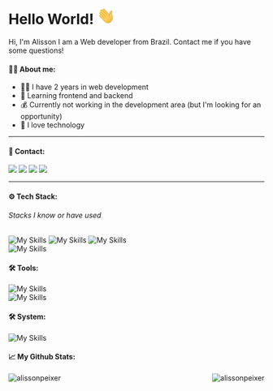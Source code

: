 # Hello World! <img src="https://github.com/alissonpeixer/alissonpeixer/blob/main/hi.gif" width="35px" />

Hi, I'm Alisson I am a Web developer from Brazil. Contact me if you have some questions!

#### 👨‍💼 About me:

- 👨‍💻 I have 2 years in web development
- 📖 Learning frontend and backend
- 💰 Currently not working in the development area (but I'm looking for an opportunity)
- 🚀 I love technology

---

#### 📨 Contact:

[<img src="https://img.shields.io/badge/website-%234285F4.svg?&style=for-the-badge&logo=safari&logoColor=white" />](https://alissonpeixer.github.io)
[<img src="https://img.shields.io/badge/alizof%236011-%237289DA.svg?&style=for-the-badge&logo=discord&logoColor=white" />](https://discord.com/)
[<img src="https://img.shields.io/badge/telegram-%232CA5E0.svg?&style=for-the-badge&logo=telegram&logoColor=white" />](https://t.me/alissonpeixer)
[<img src="https://img.shields.io/badge/mail-%23D14836.svg?&style=for-the-badge&logo=gmail&logoColor=white" />](mailto:alissonpeixer4@gmail.com)

---
#### ⚙️ Tech Stack:
###### Stacks I know or have used 
![My Skills](https://skillicons.dev/icons?i=js,html,css)
![My Skills](https://skillicons.dev/icons?i=ts,nodejs,tailwind,materialui)
![My Skills](https://skillicons.dev/icons?i=express,react,vite,nextjs)<br>
![My Skills](https://skillicons.dev/icons?i=prisma,sqlite,mongodb)


#### 🛠️ Tools:
![My Skills](https://skillicons.dev/icons?i=github,git,vscode,vim,heroku,vercel,figma,pr,ps)<br>
![My Skills](https://skillicons.dev/icons?i=bash,)
#### 🛠️ System:
![My Skills](https://skillicons.dev/icons?i=linux,windowns)


#### 📈 My Github Stats:

<div align="center">&nbsp;
  <img align="right" height="155" src="https://github-readme-stats.vercel.app/api?username=alissonpeixer&show_icons=true&theme=dark&locale=en" alt="alissonpeixer" />
  <img align="left" height="155" src="https://github-readme-stats.vercel.app/api/top-langs?username=alissonpeixer&show_icons=true&theme=dark&locale=en&layout=compact"            alt="alissonpeixer" />
</div>
